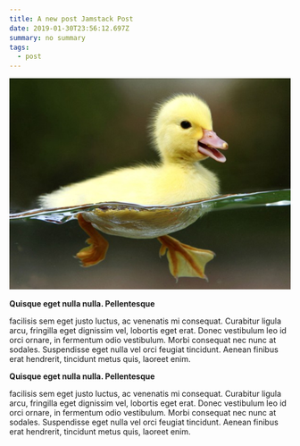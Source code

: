 ```yaml
---
title: A new post Jamstack Post
date: 2019-01-30T23:56:12.697Z
summary: no summary
tags:
  - post
---
```

![A duck swimming](/static/img/1_efjpoz8lhnkyd8xcswv2oa-1-.jpeg)

**Quisque eget nulla nulla. Pellentesque** 

facilisis sem eget justo luctus, ac venenatis mi consequat. Curabitur ligula arcu, fringilla eget dignissim vel, lobortis eget erat. Donec vestibulum leo id orci ornare, in fermentum odio vestibulum. Morbi consequat nec nunc at sodales. Suspendisse eget nulla vel orci feugiat tincidunt. Aenean finibus erat hendrerit, tincidunt metus quis, laoreet enim.

**Quisque eget nulla nulla. Pellentesque** 

facilisis sem eget justo luctus, ac venenatis mi consequat. Curabitur ligula arcu, fringilla eget dignissim vel, lobortis eget erat. Donec vestibulum leo id orci ornare, in fermentum odio vestibulum. Morbi consequat nec nunc at sodales. Suspendisse eget nulla vel orci feugiat tincidunt. Aenean finibus erat hendrerit, tincidunt metus quis, laoreet enim.
